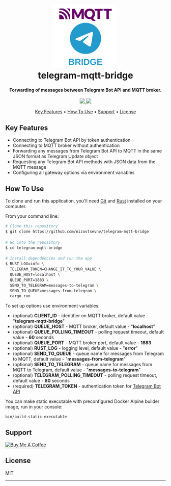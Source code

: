 <h1 align="center">
  <br>
  <img src="https://github.com/nizovtsevnv/telegram-mqtt-bridge/raw/main/assets/tg-mqtt-bridge.png" alt="Telegram MQTT bridge" width="200"></a>
  <br>
  telegram-mqtt-bridge
  <br>
</h1>

<h4 align="center">Forwarding of messages between Telegram Bot API and MQTT broker.</h4>

<p align="center">
  <a href="https://saythanks.io/to/nizovtsevnv">
      <img src="https://img.shields.io/badge/SayThanks.io-%E2%98%BC-1EAEDB.svg">
  </a>
  <a href="https://buymeacoffee.com/nizovtsevnv">
    <img src="https://img.shields.io/badge/$-donate-ff69b4.svg?maxAge=2592000&amp;style=flat">
  </a>
</p>

<p align="center">
  <a href="#key-features">Key Features</a> •
  <a href="#how-to-use">How To Use</a> •
  <a href="#support">Support</a> •
  <a href="#license">License</a>
</p>

## Key Features

* Connecting to Telegram Bot API by token authentication
* Connecting to MQTT broker without authentication
* Forwarding any messages from Telegram Bot API to MQTT in the same JSON format as Telegram Update object
* Requesting any Telegram Bot API methods with JSON data from the MQTT message
* Configuring all gateway options via environment variables

## How To Use

To clone and run this application, you'll need [Git](https://git-scm.com) and [Rust](https://www.rust-lang.org/tools/install) installed on your computer.

From your command line:

```bash
# Clone this repository
$ git clone https://github.com/nizovtsevnv/telegram-mqtt-bridge

# Go into the repository
$ cd telegram-mqtt-bridge

# Install dependencies and run the app
$ RUST_LOG=info \
  TELEGRAM_TOKEN=CHANGE_IT_TO_YOUR_VALUE \
  QUEUE_HOST=localhost \
  QUEUE_PORT=1883 \
  SEND_TO_TELEGRAM=messages-to-telegram \
  SEND_TO_QUEUE=messages-from-telegram \
  cargo run
```

To set up options use environment variables:
* (optional) **CLIENT_ID** - identifier on MQTT broker, default value - "**telegram-mqtt-bridge**"
* (optional) **QUEUE_HOST** - MQTT broker, default value - "**localhost**"
* (optional) **QUEUE_POLLING_TIMEOUT** - polling request timeout, default value - **60** seconds
* (optional) **QUEUE_PORT** - MQTT broker port, default value - **1883**
* (optional) **RUST_LOG** - logging level, default value - "**error**"
* (optional) **SEND_TO_QUEUE** - queue name for messages from Telegram to MQTT, default value - "**messages-from-telegram**"
* (optional) **SEND_TO_TELEGRAM** - queue name for messages from MQTT to Telegram, default value - "**messages-to-telegram**"
* (optional) **TELEGRAM_POLLING_TIMEOUT** - polling request timeout, default value - **60** seconds
* (required) **TELEGRAM_TOKEN** - authentication token for [Telegram Bot API](https://t.me/botfather)

You can make static executable with preconfigured Docker Alpine builder image, run in your console:
```
bin/build-static-executable
```

## Support

<a href="https://www.buymeacoffee.com/nizovtsevnv" target="_blank"><img src="https://www.buymeacoffee.com/assets/img/custom_images/purple_img.png" alt="Buy Me A Coffee" style="height: 41px !important;width: 174px !important;box-shadow: 0px 3px 2px 0px rgba(190, 190, 190, 0.5) !important;-webkit-box-shadow: 0px 3px 2px 0px rgba(190, 190, 190, 0.5) !important;" ></a>

## License

MIT

---
